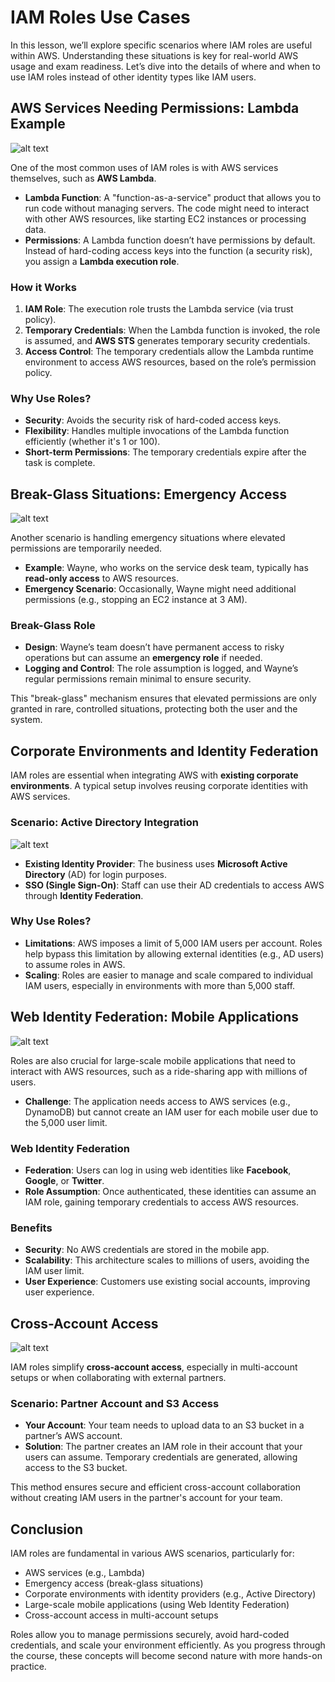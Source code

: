 # IAM Roles Use Cases

In this lesson, we’ll explore specific scenarios where IAM roles are useful within AWS. Understanding these situations is key for real-world AWS usage and exam readiness. Let’s dive into the details of where and when to use IAM roles instead of other identity types like IAM users.

## AWS Services Needing Permissions: Lambda Example

![alt text](image-11.png)

One of the most common uses of IAM roles is with AWS services themselves, such as **AWS Lambda**.

- **Lambda Function**: A "function-as-a-service" product that allows you to run code without managing servers. The code might need to interact with other AWS resources, like starting EC2 instances or processing data.
- **Permissions**: A Lambda function doesn’t have permissions by default. Instead of hard-coding access keys into the function (a security risk), you assign a **Lambda execution role**.

### How it Works

1. **IAM Role**: The execution role trusts the Lambda service (via trust policy).
2. **Temporary Credentials**: When the Lambda function is invoked, the role is assumed, and **AWS STS** generates temporary security credentials.
3. **Access Control**: The temporary credentials allow the Lambda runtime environment to access AWS resources, based on the role’s permission policy.

### Why Use Roles?

- **Security**: Avoids the security risk of hard-coded access keys.
- **Flexibility**: Handles multiple invocations of the Lambda function efficiently (whether it's 1 or 100).
- **Short-term Permissions**: The temporary credentials expire after the task is complete.

## Break-Glass Situations: Emergency Access

![alt text](image-12.png)

Another scenario is handling emergency situations where elevated permissions are temporarily needed.

- **Example**: Wayne, who works on the service desk team, typically has **read-only access** to AWS resources.
- **Emergency Scenario**: Occasionally, Wayne might need additional permissions (e.g., stopping an EC2 instance at 3 AM).

### Break-Glass Role

- **Design**: Wayne’s team doesn’t have permanent access to risky operations but can assume an **emergency role** if needed.
- **Logging and Control**: The role assumption is logged, and Wayne’s regular permissions remain minimal to ensure security.

This "break-glass" mechanism ensures that elevated permissions are only granted in rare, controlled situations, protecting both the user and the system.

## Corporate Environments and Identity Federation

IAM roles are essential when integrating AWS with **existing corporate environments**. A typical setup involves reusing corporate identities with AWS services.

### Scenario: Active Directory Integration

![alt text](image-13.png)

- **Existing Identity Provider**: The business uses **Microsoft Active Directory** (AD) for login purposes.
- **SSO (Single Sign-On)**: Staff can use their AD credentials to access AWS through **Identity Federation**.

### Why Use Roles?

- **Limitations**: AWS imposes a limit of 5,000 IAM users per account. Roles help bypass this limitation by allowing external identities (e.g., AD users) to assume roles in AWS.
- **Scaling**: Roles are easier to manage and scale compared to individual IAM users, especially in environments with more than 5,000 staff.

## Web Identity Federation: Mobile Applications

![alt text](image-14.png)

Roles are also crucial for large-scale mobile applications that need to interact with AWS resources, such as a ride-sharing app with millions of users.

- **Challenge**: The application needs access to AWS services (e.g., DynamoDB) but cannot create an IAM user for each mobile user due to the 5,000 user limit.

### Web Identity Federation

- **Federation**: Users can log in using web identities like **Facebook**, **Google**, or **Twitter**.
- **Role Assumption**: Once authenticated, these identities can assume an IAM role, gaining temporary credentials to access AWS resources.

### Benefits

- **Security**: No AWS credentials are stored in the mobile app.
- **Scalability**: This architecture scales to millions of users, avoiding the IAM user limit.
- **User Experience**: Customers use existing social accounts, improving user experience.

## Cross-Account Access

![alt text](image-15.png)

IAM roles simplify **cross-account access**, especially in multi-account setups or when collaborating with external partners.

### Scenario: Partner Account and S3 Access

- **Your Account**: Your team needs to upload data to an S3 bucket in a partner’s AWS account.
- **Solution**: The partner creates an IAM role in their account that your users can assume. Temporary credentials are generated, allowing access to the S3 bucket.

This method ensures secure and efficient cross-account collaboration without creating IAM users in the partner's account for your team.

## Conclusion

IAM roles are fundamental in various AWS scenarios, particularly for:

- AWS services (e.g., Lambda)
- Emergency access (break-glass situations)
- Corporate environments with identity providers (e.g., Active Directory)
- Large-scale mobile applications (using Web Identity Federation)
- Cross-account access in multi-account setups

Roles allow you to manage permissions securely, avoid hard-coded credentials, and scale your environment efficiently. As you progress through the course, these concepts will become second nature with more hands-on practice.
